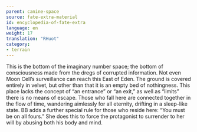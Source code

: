 ```yaml
---
parent: canine-space
source: fate-extra-material
id: encyclopedia-of-fate-extra
language: en
weight: 17
translation: "RHuot"
category:
- terrain
---
```


This is the bottom of the imaginary number space; the bottom of consciousness made from the dregs of corrupted information. Not even Moon Cell’s surveillance can reach this East of Eden.
The ground is covered entirely in velvet, but other than that it is an empty bed of nothingness.
This place lacks the concept of “an entrance” or “an exit,” as well as “limits” there is no means of escape.
Those who fall here are connected together in the flow of time, wandering aimlessly for all eternity, drifting in a sleep-like state.
BB adds a further special rule for those who reside here: “You must be on all fours.” She does this to force the protagonist to surrender to her will by abusing both his body and mind.
